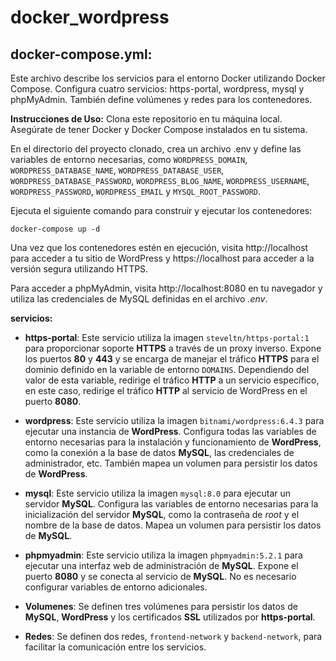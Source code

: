 # docker_wordpress

## docker-compose.yml:

Este archivo describe los servicios para el entorno Docker utilizando Docker Compose. Configura cuatro servicios: https-portal, wordpress, mysql y phpMyAdmin. También define volúmenes y redes para los contenedores.

 **Instrucciones de Uso:**
Clona este repositorio en tu máquina local.
Asegúrate de tener Docker y Docker Compose instalados en tu sistema.

En el directorio del proyecto clonado, crea un archivo .env y define las variables de entorno necesarias, como `WORDPRESS_DOMAIN`, `WORDPRESS_DATABASE_NAME`, `WORDPRESS_DATABASE_USER`, `WORDPRESS_DATABASE_PASSWORD`, `WORDPRESS_BLOG_NAME`, `WORDPRESS_USERNAME`, `WORDPRESS_PASSWORD`, `WORDPRESS_EMAIL` y `MYSQL_ROOT_PASSWORD`.

  

Ejecuta el siguiente comando para construir y ejecutar los contenedores:

    docker-compose up -d

  

Una vez que los contenedores estén en ejecución, visita http://localhost para acceder a tu sitio de WordPress y https://localhost para acceder a la versión segura utilizando HTTPS.

Para acceder a phpMyAdmin, visita http://localhost:8080 en tu navegador y utiliza las credenciales de MySQL definidas en el archivo *.env*.

**servicios:**
-   **https-portal**: Este servicio utiliza la imagen `steveltn/https-portal:1` para proporcionar soporte **HTTPS** a través de un proxy inverso. Expone los puertos **80** y **443** y se encarga de manejar el tráfico **HTTPS** para el dominio definido en la variable de entorno `DOMAINS`. Dependiendo del valor de esta variable, redirige el tráfico **HTTP** a un servicio específico, en este caso, redirige el tráfico **HTTP** al servicio de WordPress en el puerto **8080**.
    
-   **wordpress**: Este servicio utiliza la imagen `bitnami/wordpress:6.4.3` para ejecutar una instancia de **WordPress**. Configura todas las variables de entorno necesarias para la instalación y funcionamiento de **WordPress**, como la conexión a la base de datos **MySQL**, las credenciales de administrador, etc. También mapea un volumen para persistir los datos de **WordPress**.
    
-   **mysql**: Este servicio utiliza la imagen `mysql:8.0` para ejecutar un servidor **MySQL**. Configura las variables de entorno necesarias para la inicialización del servidor **MySQL**, como la contraseña de *root* y el nombre de la base de datos. Mapea un volumen para persistir los datos de **MySQL**.
    
-   **phpmyadmin**: Este servicio utiliza la imagen `phpmyadmin:5.2.1` para ejecutar una interfaz web de administración de **MySQL**. Expone el puerto **8080** y se conecta al servicio de **MySQL**. No es necesario configurar variables de entorno adicionales.
    
-   **Volumenes**: Se definen tres volúmenes para persistir los datos de **MySQL**, **WordPress** y los certificados **SSL** utilizados por **https-portal**.
    
-   **Redes**: Se definen dos redes, `frontend-network` y `backend-network`, para facilitar la comunicación entre los servicios.